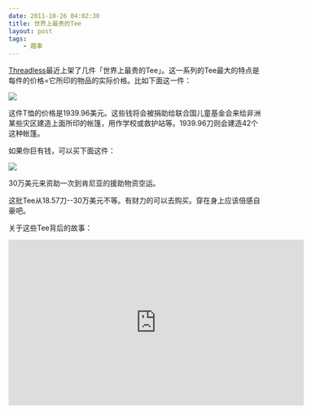 ```yaml
---
date: 2011-10-26 04:02:30
title: 世界上最贵的Tee
layout: post
tags:
    - 趣事
---
```

[Threadless](http://www.threadless.com/UNICEF)最近上架了几件「世界上最贵的Tee」。这一系列的Tee最大的特点是每件的价格=它所印的物品的实际价格。比如下面这一件：

![](https://lh4.googleusercontent.com/-vjb79mACElo/TvwsW7QkWWI/AAAAAAABioc/wTKenTVECF0/s800/636x460shirt_guys_01.jpeg)

这件T恤的价格是1939.96美元。这些钱将会被捐助给联合国儿童基金会来给非洲某些灾区建造上面所印的帐篷，用作学校或救护站等。1939.96刀则会建造42个这种帐篷。

如果你巨有钱，可以买下面这件：

![](https://lh6.googleusercontent.com/-HhORiSuCLZQ/TvwsWyuGeHI/AAAAAAABiog/QGNKlCVNSAc/s800/636x460shirt_girls_01.jpeg)

30万美元来资助一次到肯尼亚的援助物资空运。

这批Tee从18.57刀--30万美元不等。有财力的可以去购买。穿在身上应该倍感自豪吧。

关于这些Tee背后的故事：

<iframe src="http://player.vimeo.com/video/31042918?title=0&amp;byline=0&amp;portrait=0" frameborder="0" width="580" height="326"></iframe>
